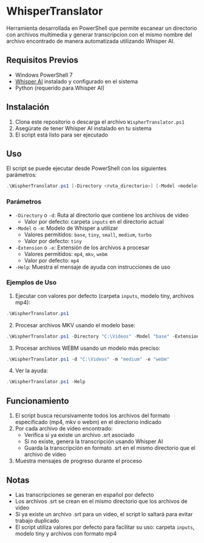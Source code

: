 # WhisperTranslator

Herramienta desarrollada en PowerShell que permite escanear un directorio con archivos multimedia y generar transcripcion con el mismo nombre del archivo encontrado de manera automatizada utilizando Whisper AI.

## Requisitos Previos

- Windows PowerShell 7
- [Whisper AI](https://github.com/openai/whisper) instalado y configurado en el sistema
- Python (requerido para Whisper AI)

## Instalación

1. Clona este repositorio o descarga el archivo `WispherTranslator.ps1`
2. Asegúrate de tener Whisper AI instalado en tu sistema
3. El script está listo para ser ejecutado

## Uso

El script se puede ejecutar desde PowerShell con los siguientes parámetros:

```powershell
.\WispherTranslator.ps1 [-Directory <ruta_directorio>] [-Model <modelo>] [-Extension <extensión>]
```

### Parámetros

- `-Directory` o `-d`: Ruta al directorio que contiene los archivos de video
  - Valor por defecto: carpeta `inputs` en el directorio actual
- `-Model` o `-m`: Modelo de Whisper a utilizar
  - Valores permitidos: `base`, `tiny`, `small`, `medium`, `turbo`
  - Valor por defecto: `tiny`
- `-Extension` o `-e`: Extensión de los archivos a procesar
  - Valores permitidos: `mp4`, `mkv`, `webm`
  - Valor por defecto: `mp4`
- `-Help`: Muestra el mensaje de ayuda con instrucciones de uso

### Ejemplos de Uso

1. Ejecutar con valores por defecto (carpeta `inputs`, modelo tiny, archivos mp4):
```powershell
.\WispherTranslator.ps1
```

2. Procesar archivos MKV usando el modelo base:
```powershell
.\WispherTranslator.ps1 -Directory "C:\Videos" -Model "base" -Extension "mkv"
```

3. Procesar archivos WEBM usando un modelo más preciso:
```powershell
.\WispherTranslator.ps1 -d "C:\Videos" -m "medium" -e "webm"
```

4. Ver la ayuda:
```powershell
.\WispherTranslator.ps1 -Help
```

## Funcionamiento

1. El script busca recursivamente todos los archivos del formato especificado (mp4, mkv o webm) en el directorio indicado
2. Por cada archivo de video encontrado:
   - Verifica si ya existe un archivo .srt asociado
   - Si no existe, genera la transcripción usando Whisper AI
   - Guarda la transcripción en formato .srt en el mismo directorio que el archivo de video
3. Muestra mensajes de progreso durante el proceso

## Notas

- Las transcripciones se generan en español por defecto
- Los archivos .srt se crean en el mismo directorio que los archivos de video
- Si ya existe un archivo .srt para un video, el script lo saltará para evitar trabajo duplicado
- El script utiliza valores por defecto para facilitar su uso: carpeta `inputs`, modelo tiny y archivos con formato mp4
